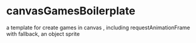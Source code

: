 canvasGamesBoilerplate
======================

a template for create games in canvas , including requestAnimationFrame with fallback, an object sprite
